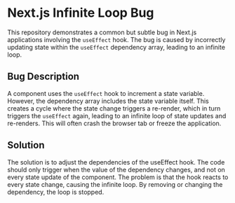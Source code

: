 # Next.js Infinite Loop Bug

This repository demonstrates a common but subtle bug in Next.js applications involving the `useEffect` hook.  The bug is caused by incorrectly updating state within the `useEffect` dependency array, leading to an infinite loop.

## Bug Description

A component uses the `useEffect` hook to increment a state variable. However, the dependency array includes the state variable itself. This creates a cycle where the state change triggers a re-render, which in turn triggers the `useEffect` again, leading to an infinite loop of state updates and re-renders.  This will often crash the browser tab or freeze the application.

## Solution

The solution is to adjust the dependencies of the useEffect hook.  The code should only trigger when the value of the dependency changes, and not on every state update of the component.  The problem is that the hook reacts to every state change, causing the infinite loop.  By removing or changing the dependency, the loop is stopped.